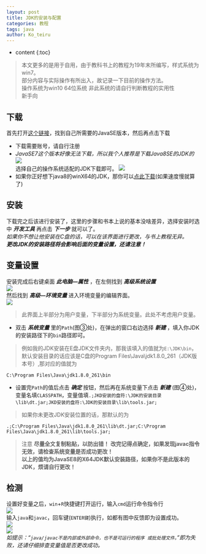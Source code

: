 ```yaml
---
layout: post
title: JDK的安装与配置
categories: 教程
tags: java
author: Ko_teiru
---
```


* content
{:toc}

> 本文更多的是用于自用，由于教科书上的教程为19年末所编写，样式系统为win7。  
部分内容与实际操作有所出入，故记录一下目前的操作方法。  
操作系统为win10 64位系统 非此系统的请自行判断教程的实用性  
新手向  






## 下载  

首先打开[这个链接](https://www.oracle.com/java/technologies/javase-downloads.html)，找到自己所需要的JavaSE版本，然后再点击下载
* 下载需要账号，请自行注册  
* *JavaSE7这个版本好像无法下载，所以我个人推荐是下载Java8SE的JDK的* 
![](https://cdn.jsdelivr.net/gh/Small-tailqwq/img/2020-10/2020-10-16%20140141.png)  
选择自己的操作系统适配的JDK下载即可。
![](https://cdn.jsdelivr.net/gh/Small-tailqwq/img/2020-10/2020-10-16%20141029.png)  
* 如果你正好想下java8的winX64的JDK，那你可以[点此下载](https://od.hayasa.xyz/%E8%BD%AF%E4%BB%B6/JDK/jdk-8u261-windows-x64.exe)(如果速度慢就算了)  

## 安装  

下载完之后该进行安装了，这里的步骤和书本上说的基本没啥差异，选择安装时选中 ***开发工具*** 再点击 ***下一步*** 就可以了。  
*如果你不想让他安装在C盘的话，可以在该界面进行更改，与书上教程无异。*  
***更改JDK的安装路径将会影响后面的变量设置，还请注意！***  

## 变量设置  

安装完成后右键桌面 ***此电脑—属性*** ，在左侧找到 ***高级系统设置***   
![](https://cdn.jsdelivr.net/gh/Small-tailqwq/img/2020-10/屏幕截图%202020-10-17%20173831.png)  
然后找到 ***高级—环境变量*** 进入环境变量的编辑界面。  
![](https://cdn.jsdelivr.net/gh/Small-tailqwq/img/2020-10/屏幕截图%202020-10-17%20174027.png)  
> 此界面上半部分为用户变量，下半部分为系统变量。此处不考虑用户变量。  


- 双击 ***系统变量*** 里的`Path`(图③处)，在弹出的窗口右边选择 ***新建*** ，填入你JDK的安装路径下的`bin`路径即可。  
> 例如我的JDK安装在E盘JDK文件夹内，那我该填入的值就为`E:\JDK\bin`，默认安装目录的话应该是C盘的Program Files\Java\jdk1.8.0_261（JDK版本号）,那对应的值就为  
```
C:\Program Files\Java\jdk1.8.0_261\bin
```  


- 设置完`Path`的值后点击 ***确定*** 按钮，然后再在系统变量下点击 ***新建*** (图④处)，变量名填`CLASSPATH`，变量值填`.;JKD安装的盘符:\JDK的安装目录\lib\dt.jar;JKD安装的盘符:\JDK的安装目录\lib\tools.jar;`  
> 如果你未更改JDK安装位置的话，那默认的为  
```
.;C:\Program Files\Java\jdk1.8.0_261\lib\dt.jar;C:\Program Files\Java\jdk1.8.0_261\lib\tools.jar;
```


> 注意
**尽量全文复制粘贴，以防出错！**
**改完记得点确定，如果发现javac指令无效，请检查系统变量是否成功更改！**  
**以上的值均为JavaSE8的X64JDK默认安装路径，如果你不是此版本的JDK，烦请自行更改！**


## 检测  

设置好变量之后，`win`+`R`快捷键打开运行，输入`cmd`运行命令指令行  
![](https://cdn.jsdelivr.net/gh/Small-tailqwq/img/2020-10/屏幕截图%202020-10-17%20175025.png)  
输入`java`和`javac`，回车键(`ENTER键`)执行，如都有图中反馈即为设置成功。   
![](https://cdn.jsdelivr.net/gh/Small-tailqwq/img/2020-10/屏幕截图%202020-10-17%20175126.png)  
![](https://cdn.jsdelivr.net/gh/Small-tailqwq/img/2020-10/屏幕截图%202020-10-17%20175158.png)  
*如提示：“```java/javac不是内部或外部命令，也不是可运行的程序
或批处理文件。```”即为失败，还请仔细排查变量值是否更改成功。*  

